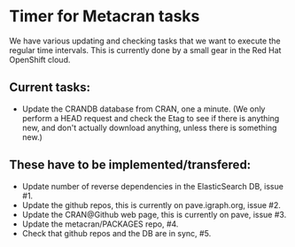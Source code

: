 # Timer for Metacran tasks

We have various updating and checking tasks that we want to
execute the regular time intervals. This is currently done
by a small gear in the Red Hat OpenShift cloud.

## Current tasks:

* Update the CRANDB database from CRAN, one a minute. (We only perform a
  HEAD request and check the Etag to see if there is anything new,
  and don't actually download anything, unless there is something new.)

## These have to be implemented/transfered:

* Update number of reverse dependencies in the ElasticSearch DB, issue #1.
* Update the github repos, this is currently on pave.igraph.org, issue #2.
* Update the CRAN@Github web page, this is currently on pave, issue #3.
* Update the metacran/PACKAGES repo, #4.
* Check that github repos and the DB are in sync, #5.
